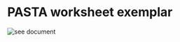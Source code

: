 #  PASTA worksheet exemplar 
![see document]([path/to/your/image.jpg](https://docs.google.com/document/d/1RdqmR63vrr6zQLHcyatlzZdnCD9LuEcRCsVzEAB6CJU/edit?tab=t.0))

